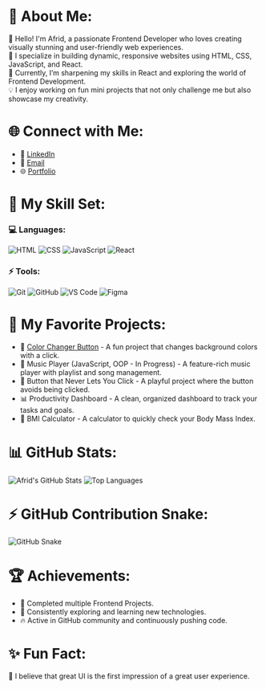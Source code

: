 # 💫 About Me:
👋 Hello! I'm Afrid, a passionate Frontend Developer who loves creating visually stunning and user-friendly web experiences.<br>
🚀 I specialize in building dynamic, responsive websites using HTML, CSS, JavaScript, and React.<br>
🌱 Currently, I’m sharpening my skills in React and exploring the world of Frontend Development.<br>
💡 I enjoy working on fun mini projects that not only challenge me but also showcase my creativity.<br>

# 🌐 Connect with Me:
- 💼 [LinkedIn](https://www.linkedin.com/in/shaikafrid1)
- 📧 [Email](mailto:shaikafrid1@gmail.com)
- 🌐 [Portfolio](https://shaikafrid1.github.io)

# 🚀 My Skill Set:
### 💻 Languages:
![HTML](https://img.shields.io/badge/-HTML-E34F26?logo=html5&logoColor=white)
![CSS](https://img.shields.io/badge/-CSS-1572B6?logo=css3&logoColor=white)
![JavaScript](https://img.shields.io/badge/-JavaScript-F7DF1E?logo=javascript&logoColor=black)
![React](https://img.shields.io/badge/-React-61DAFB?logo=react&logoColor=black)

### ⚡ Tools:
![Git](https://img.shields.io/badge/-Git-F05032?logo=git&logoColor=white)
![GitHub](https://img.shields.io/badge/-GitHub-181717?logo=github&logoColor=white)
![VS Code](https://img.shields.io/badge/-VS%20Code-007ACC?logo=visual-studio-code&logoColor=white)
![Figma](https://img.shields.io/badge/-Figma-F24E1E?logo=figma&logoColor=white)

# 💖 My Favorite Projects:
- 🚀 [Color Changer Button](https://shaikafrid1.github.io/color-changer-button/) - A fun project that changes background colors with a click.
- 🎵 Music Player (JavaScript, OOP - In Progress) - A feature-rich music player with playlist and song management.
- 🎯 Button that Never Lets You Click - A playful project where the button avoids being clicked.
- 📊 Productivity Dashboard - A clean, organized dashboard to track your tasks and goals.
- 📐 BMI Calculator - A calculator to quickly check your Body Mass Index.

# 📊 GitHub Stats:
![Afrid's GitHub Stats](https://github-readme-stats.vercel.app/api?username=shaikafrid1&show_icons=true&theme=radical)
![Top Languages](https://github-readme-stats.vercel.app/api/top-langs/?username=shaikafrid1&layout=compact&theme=radical)

# ⚡ GitHub Contribution Snake:
![GitHub Snake](https://github.com/shaikafrid1/shaikafrid1/blob/output/github-contribution-grid-snake.svg)

# 🏆 Achievements:
- 🌟 Completed multiple Frontend Projects.
- 🎯 Consistently exploring and learning new technologies.
- 🔥 Active in GitHub community and continuously pushing code.

# ✨ Fun Fact:
🚀 I believe that great UI is the first impression of a great user experience.

